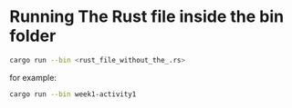 # Running The Rust file inside the bin folder
```bash
cargo run --bin <rust_file_without_the_.rs>
```
for example:
```bash
cargo run --bin week1-activity1
```
